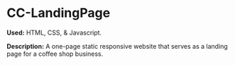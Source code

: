 # CC-LandingPage
**Used:** HTML, CSS, & Javascript.

**Description:** A one-page static responsive website that serves as a landing page for a coffee shop business.

